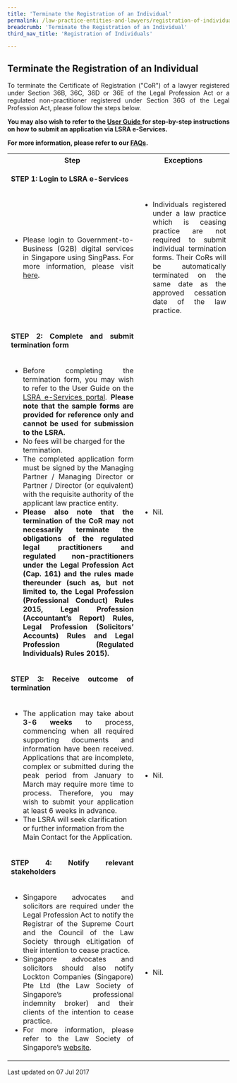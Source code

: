 ```yaml
---
title: 'Terminate the Registration of an Individual'
permalink: /law-practice-entities-and-lawyers/registration-of-individuals/terminate-the-registration-of-an-individual/
breadcrumb: 'Terminate the Registration of an Individual'
third_nav_title: 'Registration of Individuals'

---
```



<style>
table tr td ul li {font-size: 1rem;}
table tr td p {font-size: 1rem;}
</style>

Terminate the Registration of an Individual
---

<p style="text-align: justify">To terminate the Certificate of Registration ("CoR") of a lawyer registered under Section 36B, 36C, 36D or 36E of the Legal Profession Act or a regulated non-practitioner registered under Section 36G of the Legal Profession Act, please follow the steps below.</p>

<p style="text-align: justify"><b>You may also wish to refer to the <a href="https://www.mlaw.gov.sg/eservices/lsra/lsra-home/" target="_blank">User Guide </a>for step-by-step instructions on how to submit an application via LSRA e-Services.</b></p>

<p style="text-align: justify"><b>For more information, please refer to our <a href="https://va.ecitizen.gov.sg/cfp/customerpages/mlaw/explorefaq.aspx" target="_blank">FAQs</a>.</b></p>

<table>
  <tr>
    <th>
      Step
    </th>
    <th>
      Exceptions
    </th>
  </tr>
  <tr>
    <td>
      <p style="text-align: justify"><b>STEP 1: Login to LSRA e-Services</b></p>
    </td>
    <td></td>
  </tr>
  <tr>
    <td>
      <ul>
        <li style="text-align: justify">Please login to Government-to-Business (G2B) digital services in Singapore using SingPass. For more information, please visit <a href="go.gov.sg/corporate-login" target="_blank">here</a>.</li>
      </ul>
    </td>
    <td>
      <ul>
        <li style="text-align: justify">Individuals registered under a law practice which is ceasing practice are not required to submit individual termination forms. Their CoRs will be automatically terminated on the same date as the approved cessation date of the law practice.</li>
      </ul>
    </td>
  </tr>
  <tr>
    <td>
      <p style="text-align: justify"><b>STEP 2: Complete and submit termination form</b></p>
    </td>
    <td></td>
  </tr>
  <tr>
    <td>
      <ul>
        <li style="text-align: justify">Before completing the termination form, you may wish to refer to the User Guide on the <a href="https://www.mlaw.gov.sg/eservices/lsra/lsra-home/" target="_blank">LSRA e-Services portal</a>. <b>Please note that the sample forms are provided for reference only and cannot be used for submission to the LSRA.</b></li>
        <li>No fees will be charged for the termination.</li>
        <li style="text-align: justify">The completed application form must be signed by the Managing Partner / Managing Director or Partner / Director (or equivalent) with the requisite authority of the applicant law practice entity.</li>
        <li style="text-align: justify"><b>Please also note that the termination of the CoR may not necessarily terminate the obligations of the regulated legal practitioners and regulated non-practitioners under the Legal Profession Act (Cap. 161) and the rules made thereunder (such as, but not limited to, the Legal Profession (Professional Conduct) Rules 2015, Legal Profession (Accountant’s Report) Rules, Legal Profession (Solicitors’ Accounts) Rules and Legal Profession (Regulated Individuals) Rules 2015).</b></li>
      </ul>
    </td>
    <td>
      <ul>
        <li> Nil.</li>
      </ul>
    </td>
  </tr>
  <tr>
    <td>
      <p style="text-align: justify"><b>STEP 3: Receive outcome of termination</b></p>
    </td>
    <td>
    </td>
  </tr>
  <tr>
    <td>
      <ul>
        <li style="text-align: justify">The application may take about <b>3-6 weeks</b> to process, commencing when all required supporting documents and information have been received. Applications that are incomplete, complex or submitted during the peak period from January to March may require more time to process. Therefore, you may wish to submit your application at least 6 weeks in advance.</li>
        <li>The LSRA will seek clarification or further information from the Main Contact for the Application.</li>
      </ul>
    </td>
    <td>
      <ul>
        <li>Nil.</li>
      </ul>
    </td>
  </tr>
  <tr>
    <td>
      <p style="text-align: justify"><b>STEP 4: Notify relevant stakeholders</b></p>
    </td>
    <td>
    </td>
  </tr>
  <tr>
    <td>
      <ul>
        <li style="text-align: justify">Singapore advocates and solicitors are required under the Legal Profession Act to notify the Registrar of the Supreme Court and the Council of the Law Society through eLitigation of their intention to cease practice.</li>
        <li style="text-align: justify">Singapore advocates and solicitors should also notify Lockton Companies (Singapore) Pte Ltd (the Law Society of Singapore’s professional indemnity broker) and their clients of the intention to cease practice.</li>
        <li style="text-align: justify">For more information, please refer to the Law Society of Singapore’s <a href="https://www.lawsociety.org.sg/for-lawyers/ceasing-practice/" target="_blank">website</a>.</li>
      </ul>
    </td>
    <td>
      <ul>
        <li>Nil.</li>
      </ul>
    </td>
  </tr>
</table>


<p class="right-side-updated">Last updated on 07 Jul 2017</p> 
